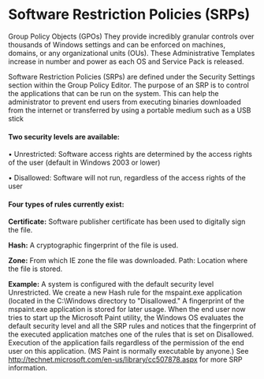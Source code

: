 # Software Restriction Policies (SRPs)

Group Policy Objects (GPOs) They provide incredibly granular controls over thousands of Windows settings and can be enforced on machines, domains, or any organizational units (OUs). These Administrative Templates increase in number and power as each OS and Service Pack is released.

Software Restriction Policies (SRPs) are defined under the Security Settings section within the Group Policy Editor. The purpose of an SRP is to control the applications that can be run on the system. This can help the administrator to prevent end users from executing binaries downloaded from the internet or transferred by using a portable medium such as a USB stick

#### Two security levels are available:

• Unrestricted: Software access rights are determined by the access rights of the user (default in Windows 2003 or lower)

 • Disallowed: Software will not run, regardless of the access rights of the user

#### Four types of rules currently exist:

**Certificate:** Software publisher certificate has been used to digitally sign the file. 

**Hash:** A cryptographic fingerprint of the file is used.

 **Zone:** From which IE zone the file was downloaded. Path: Location where the file is stored.

**Example:** A system is configured with the default security level Unrestricted. We create a new Hash rule for the mspaint.exe application (located in the C:\Windows directory to "Disallowed." A fingerprint of the mspaint.exe application is stored for later usage. When the end user now tries to start up the Microsoft Paint utility, the Windows OS evaluates the default security level and all the SRP rules and notices that the fingerprint of the executed application matches one of the rules that is set on Disallowed. Execution of the application fails regardless of the permission of the end user on this application. (MS Paint is normally executable by anyone.) See http://technet.microsoft.com/en-us/library/cc507878.aspx for more SRP information.























